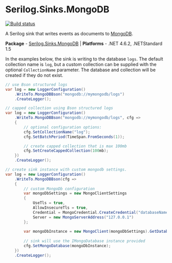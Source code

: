 # Serilog.Sinks.MongoDB

[![Build status](https://ci.appveyor.com/api/projects/status/50a20wxfl1klrsra/branch/master?svg=true)](https://ci.appveyor.com/project/serilog/serilog-sinks-mongodb/branch/master)

A Serilog sink that writes events as documents to [MongoDB](http://mongodb.org).

**Package** - [Serilog.Sinks.MongoDB](http://nuget.org/packages/serilog.sinks.mongodb)
| **Platforms** - .NET 4.6.2, .NETStandard 1.5

In the examples below, the sink is writing to the database `logs`. The default collection name is `log`, but a custom collection can be supplied with the optional `CollectionName` parameter. The database and collection will be created if they do not exist.

```csharp
// use Bson structured logs
var log = new LoggerConfiguration()
    .WriteTo.MongoDBBson("mongodb://mymongodb/logs")
    .CreateLogger();

// capped collection using Bson structured logs
var log = new LoggerConfiguration()
    .WriteTo.MongoDBBson("mongodb://mymongodb/logs", cfg =>
    {
        // optional configuration options:
        cfg.SetCollectionName("log");
        cfg.SetBatchPeriod(TimeSpan.FromSeconds(1));

        // create capped collection that is max 100mb
        cfg.SetCreateCappedCollection(100mb);
    })
    .CreateLogger();

// create sink instance with custom mongodb settings.
var log = new LoggerConfiguration()
    .WriteTo.MongoDBBson(cfg =>
    {
		// custom MongoDb configuration
		var mongoDbSettings = new MongoClientSettings
		{
			UseTls = true,			
            AllowInsecureTls = true,
			Credential = MongoCredential.CreateCredential("databaseName", "username", "password"),
			Server = new MongoServerAddress("127.0.0.1")
		};
		
		var mongoDbInstance = new MongoClient(mongoDbSettings).GetDatabase("serilog");
		
        // sink will use the IMongoDatabase instance provided
		cfg.SetMongoDatabase(mongoDbInstance);
    })
    .CreateLogger();    
```